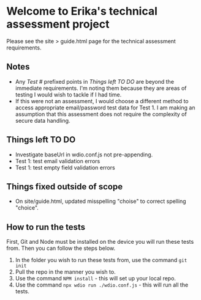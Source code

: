 # Welcome to Erika's technical assessment project
Please see the site > guide.html page for the technical assessment requirements.

## Notes
* Any _Test #_ prefixed points in _Things left TO DO_ are beyond the immediate requirements. I'm noting them because they are areas of testing I would wish to tackle if I had time. 
* If this were not an assessment, I would choose a different method to access appropriate email/password test data for Test 1. I am making an assumption that this assessment does not require the complexity of secure data handling.

## Things left TO DO
* Investigate baseUrl in wdio.conf.js not pre-appending.
* Test 1: test email validation errors
* Test 1: test empty field validation errors

## Things fixed outside of scope
* On site/guide.html, updated misspelling "choise" to correct spelling "choice". 

## How to run the tests
First, Git and Node must be installed on the device you will run these tests from. Then you can follow the steps below.

1. In the folder you wish to run these tests from, use the command `git init`
2. Pull the repo in the manner you wish to.
3. Use the command `NPM install` - this will set up your local repo.
4. Use the command `npx wdio run ./wdio.conf.js` - this will run all the tests.